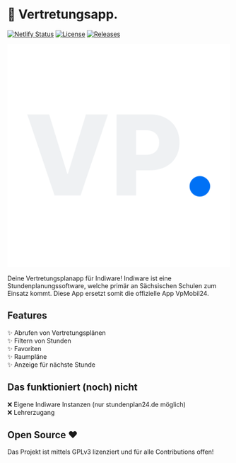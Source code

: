 # 📱 Vertretungsapp.

[![Netlify Status](https://api.netlify.com/api/v1/badges/8b4cbfd5-2af7-4815-849e-d5bba9ebafec/deploy-status)](https://app.netlify.com/sites/vertretungsapp/deploys)
[![License](https://img.shields.io/badge/license-GNU%20GPLv3-blue)](LICENSE)
[![Releases](https://img.shields.io/github/v/release/SachsenspieltCoding/vertretungsapp?display_name=tag)](https://github.com/SachsenspieltCoding/vertretungsapp/releases/latest)

![Logo Vertretungsapp](https://github.com/SachsenspieltCoding/vertretungsapp/blob/master/static/logo/logo.png)

Deine Vertretungsplanapp für Indiware!
Indiware ist eine Stundenplanungssoftware, welche primär an Sächsischen Schulen zum Einsatz kommt.
Diese App ersetzt somit die offizielle App VpMobil24.

## Features

✨ Abrufen von Vertretungsplänen <br />
✨ Filtern von Stunden <br />
✨ Favoriten <br />
✨ Raumpläne <br />
✨ Anzeige für nächste Stunde <br />

## Das funktioniert (noch) nicht

❌ Eigene Indiware Instanzen (nur stundenplan24.de möglich) <br />
❌ Lehrerzugang <br />

## Open Source ❤️

Das Projekt ist mittels GPLv3 lizenziert und für alle Contributions offen!
